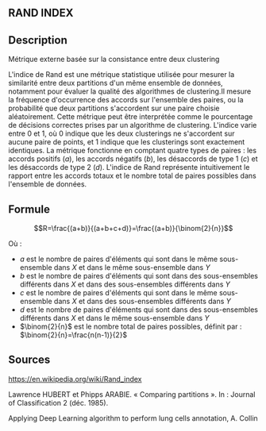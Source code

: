 ## RAND INDEX ##

## Description ##

Métrique externe basée sur la consistance entre deux clustering

L'indice de Rand est une métrique statistique utilisée pour mesurer la similarité entre deux partitions d'un même ensemble de données, notamment pour évaluer la qualité des algorithmes de clustering.Il mesure la fréquence d'occurrence des accords sur l'ensemble des paires, ou la probabilité que deux partitions s'accordent sur une paire choisie aléatoirement.
Cette métrique peut être interprétée comme le pourcentage de décisions correctes prises par un algorithme de clustering. L'indice varie entre 0 et 1, où 0 indique que les deux clusterings ne s'accordent sur aucune paire de points, et 1 indique que les clusterings sont exactement identiques.
La métrique fonctionne en comptant quatre types de paires : les accords positifs ($a$), les accords négatifs ($b$), les désaccords de type 1 ($c$) et les désaccords de type 2 ($d$). L'indice de Rand représente intuitivement le rapport entre les accords totaux et le nombre total de paires possibles dans l'ensemble de données.

## Formule ##

$$R=\frac{(a+b)}{(a+b+c+d)}=\frac{(a+b)}{\binom{2}{n}}$$

Où : 
- $a$ est le nombre de paires d'éléments qui sont dans le même sous-ensemble dans $X$ et dans le même sous-ensemble dans $Y$
- $b$ est le nombre de paires d'éléments qui sont dans des sous-ensembles différents dans $X$ et dans des sous-ensembles différents dans $Y$
- $c$ est le nombre de paires d'éléments qui sont dans le même sous-ensemble dans $X$ et dans des sous-ensembles différents dans $Y$
- $d$ est le nombre de paires d'éléments qui sont dans des sous-ensembles différents dans $X$ et dans le même sous-ensemble dans $Y$
- $\binom{2}{n}$ est le nombre total de paires possibles, définit par : $\binom{2}{n}=\frac{n(n-1)}{2}$

## Sources ##
https://en.wikipedia.org/wiki/Rand_index

Lawrence HUBERT et Phipps ARABIE. « Comparing partitions ». In : Journal of
Classification 2 (déc. 1985).

Applying Deep Learning algorithm to perform lung cells annotation, A. Collin

